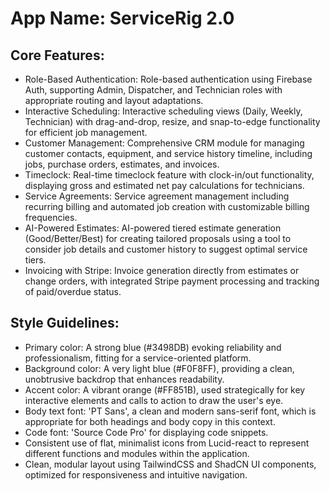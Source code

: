 # **App Name**: ServiceRig 2.0

## Core Features:

- Role-Based Authentication: Role-based authentication using Firebase Auth, supporting Admin, Dispatcher, and Technician roles with appropriate routing and layout adaptations.
- Interactive Scheduling: Interactive scheduling views (Daily, Weekly, Technician) with drag-and-drop, resize, and snap-to-edge functionality for efficient job management.
- Customer Management: Comprehensive CRM module for managing customer contacts, equipment, and service history timeline, including jobs, purchase orders, estimates, and invoices.
- Timeclock: Real-time timeclock feature with clock-in/out functionality, displaying gross and estimated net pay calculations for technicians.
- Service Agreements: Service agreement management including recurring billing and automated job creation with customizable billing frequencies.
- AI-Powered Estimates: AI-powered tiered estimate generation (Good/Better/Best) for creating tailored proposals using a tool to consider job details and customer history to suggest optimal service tiers.
- Invoicing with Stripe: Invoice generation directly from estimates or change orders, with integrated Stripe payment processing and tracking of paid/overdue status.

## Style Guidelines:

- Primary color: A strong blue (#3498DB) evoking reliability and professionalism, fitting for a service-oriented platform.
- Background color: A very light blue (#F0F8FF), providing a clean, unobtrusive backdrop that enhances readability.
- Accent color: A vibrant orange (#FF851B), used strategically for key interactive elements and calls to action to draw the user's eye.
- Body text font: 'PT Sans', a clean and modern sans-serif font, which is appropriate for both headings and body copy in this context.
- Code font: 'Source Code Pro' for displaying code snippets.
- Consistent use of flat, minimalist icons from Lucid-react to represent different functions and modules within the application.
- Clean, modular layout using TailwindCSS and ShadCN UI components, optimized for responsiveness and intuitive navigation.